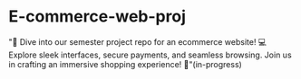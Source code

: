 # E-commerce-web-proj
"🛒 Dive into our semester project repo for an ecommerce website! 💻 Explore sleek interfaces, secure payments, and seamless browsing. Join us in crafting an immersive shopping experience! 🚀"(in-progress)

